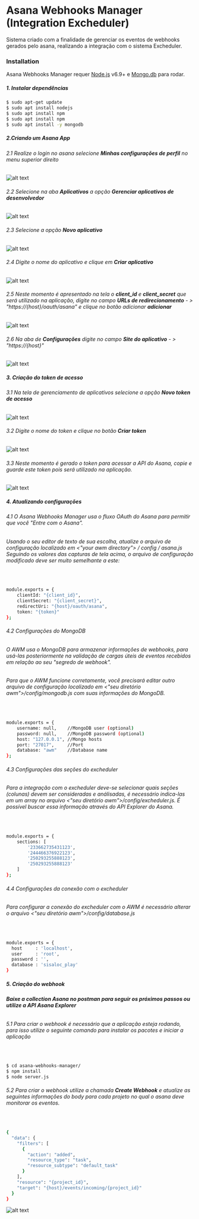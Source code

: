# Asana Webhooks Manager (Integration Excheduler)

Sistema criado com a finalidade de gerenciar os eventos de webhooks gerados pelo asana, realizando a integração com o sistema Excheduler.

### Installation

Asana Webhooks Manager requer [Node.js](https://nodejs.org/) v6.9+ e [Mongo.db](https://www.mongodb.com/) para rodar.

##### 1. Instalar dependências


```sh
$ sudo apt-get update
$ sudo apt install nodejs
$ sudo apt install npm
$ sudo apt install npm
$ sudo apt install -y mongodb
```
##### 2.Criando um Asana App
###### 2.1 Realize o login no asana selecione **Minhas configurações de perfil** no menu superior direito

![alt text](public/img/documentation/img_01.png)

###### 2.2 Selecione na aba **Aplicativos** a opção **Gerenciar aplicativos de desenvolvedor**

![alt text](public/img/documentation/img_02.png)

###### 2.3 Selecione a opção **Novo aplicativo**
![alt text](public/img/documentation/img_03.png)

###### 2.4 Digite o nome do aplicativo e clique em **Criar aplicativo**
![alt text](public/img/documentation/img_04.png)

###### 2.5 Neste momento é apresentado na tela o **client_id** e **client_secret** que será utilizado na aplicação, digite no campo **URLs de redirecionamento** - > "https://{host}/oauth/asana" e clique no botão adicionar **adicionar**
![alt text](public/img/documentation/img_05.png)

###### 2.6 Na aba de **Configurações** digite no campo **Site do aplicativo** - > "https://{host}"
![alt text](public/img/documentation/img_06.png)

##### 3. Criação do token de acesso
###### 3.1 Na tela de gerenciamento de aplicativos selecione a opção **Novo token de acesso**

![alt text](public/img/documentation/img_07.png)

###### 3.2 Digite o nome do token e clique no botão **Criar token**

![alt text](public/img/documentation/img_08.png)

###### 3.3 Neste momento é gerado o token para acessar a API do Asana, copie e guarde este token pois será utilizado na aplicação.

![alt text](public/img/documentation/img_09.png)

##### 4. Atualizando configurações
###### 4.1 O Asana Webhooks Manager usa o fluxo OAuth do Asana para permitir que você "Entre com o Asana".
###### Usando o seu editor de texto de sua escolha, atualize o arquivo de configuração localizado em <"your awm directory"> / config / asana.js Seguindo os valores das capturas de tela acima, o arquivo de configuração modificado deve ser muito semelhante a este:
&nbsp;
```sh
module.exports = {
    clientId: "{client_id}",
    clientSecret: "{client_secret}",
    redirectUri: "{host}/oauth/asana",
    token: "{token}"
};
```

###### 4.2 Configurações do MongoDB
###### O AWM usa o MongoDB para armazenar informações de webhooks, para usá-las posteriormente na validação de cargas úteis de eventos recebidos em relação ao seu "segredo de webhook".
###### Para que o AWM funcione corretamente, você precisará editar outro arquivo de configuração localizado em <"seu diretório awm">/config/mongodb.js com suas informações do MongoDB.
&nbsp;
```sh
module.exports = {
    username: null,    //MongoDB user (optional)
    password: null,    //MongoDB password (optional)
    host: "127.0.0.1", //Mongo hosts
    port: "27017",     //Port
    database: "awm"    //Database name
};
```

###### 4.3 Configurações das seções do excheduler
###### Para a integração com o excheduler deve-se selecionar quais seções (colunas) devem ser consideradas e análisadas, é necessário indica-las em um array no arquivo <"seu diretório awm">/config/excheduler.js. É possível buscar essa informação através do API Explorer do Asana.
&nbsp;
```sh
module.exports = {
    sections: [
        '233662735431123',
        '244466376922123',
        '250293255888123',
        '250293255888123'
    ]
};
```

###### 4.4 Configurações da conexão com o excheduler
###### Para configurar a conexão do excheduler com o AWM é necessário alterar o arquivo <"seu diretório awm">/config/database.js
&nbsp;
```sh
module.exports = {
  host     : 'localhost',
  user     : 'root',
  password : '',
  database : 'sisaloc_play'
}
```

##### 5. Criação do webhook
###### **Baixe a collection Asana no postman para seguir os próximos passos ou utilize a API Asana Explorer**

###### 5.1 Para criar o webhook é necessário que a aplicação esteja rodando, para isso utilize o seguinte comando para instalar os pacotes e iniciar a aplicação
&nbsp;
```sh
$ cd asana-webhooks-manager/
$ npm install
$ node server.js
```

###### 5.2 Para criar o webhook utilize a chamada **Create Webhook** e atualize as seguintes informações do body para cada projeto no qual o asana deve monitorar os eventos.
&nbsp;
```sh
{
  "data": {
    "filters": [
      {
        "action": "added",
        "resource_type": "task",
        "resource_subtype": "default_task"
      }
    ],
    "resource": "{project_id}",
    "target": "{host}/events/incoming/{project_id}"
  }
}
```
![alt text](public/img/documentation/img_10.png)


